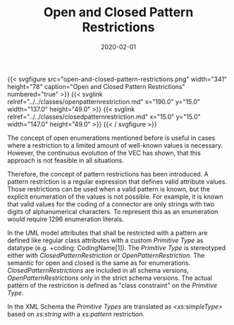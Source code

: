 ﻿---
title: Open and Closed Pattern Restrictions
toc: false
type: specs
layout: diagram
date: "2020-02-01"
draft: false
specification: VEC
version: 1.2.0
documentType: "Recommendation"
elementType: Diagram
classes:
  - OpenPatternRestriction
  - ClosedPatternRestriction
menu:
  VEC-1.2.0:    
    parent: basic-datatypes
    identifier: basic-datatypes/open-and-closed-pattern-restrictions
    weight: 1002007 

# Prev/next pager order (if `docs_section_pager` enabled in `params.toml`)
weight: 1002007
---
{{< svgfigure src="open-and-closed-pattern-restrictions.png" width="341" height="78" caption="Open and Closed Pattern Restrictions" numbered="true" >}}
  {{< svglink relref="../../classes/openpatternrestriction.md" x="190.0" y="15.0" width="137.0" height="49.0" >}}
  {{< svglink relref="../../classes/closedpatternrestriction.md" x="15.0" y="15.0" width="147.0" height="49.0" >}}
{{< / svgfigure >}}
<p> The concept of open enumerations mentioned before is useful in cases where a restriction to a limited amount of well-known values is necessary. However, the continuous evolution of the VEC&#160;has shown, that this approach is not feasible in all situations.      </p>      <p> Therefore, the concept of pattern restrictions has been introduced. A pattern restriction is a regular expression that defines valid attribute values. Those restrictions can be used when a valid pattern is known, but the explicit enumeration of the values is not possible. For example, it is known that valid values for the coding of a connector are only strings with two digits of alphanumerical characters. To represent this as an enumeration would require 1296 enumeration literals.      </p>      <p> In the UML&#160;model attributes that shall be restricted with a pattern are defined like regular class attributes with a custom <i>Primitive Type</i> as datatype (e.g. +coding: CodingName[1]).&#160;The <i>Primitive Type </i>is stereotyped either with <i>ClosedPatternRestriction </i>or <i>OpenPatternRestriction. </i>The semantic for open and closed is the same as for enumerations. <i>ClosedPatternRestrictions</i> are included in all schema versions, <i>OpenPatternRestrictions </i>only in the strict schema versions. The actual pattern of the restriction is defined as &quot;class constraint&quot; on the <i>Primitive Type.</i>      </p>      <p> In the XML&#160;Schema the <i>Primitive Types </i>are translated as <i>&lt;xs:simpleType&gt;</i> based on <i>xs:string</i> with a <i>xs:pattern </i>restriction.      </p>      <p> &#160;      </p>      <p> &#160;      </p>